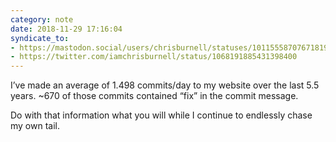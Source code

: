 ```yaml
---
category: note
date: 2018-11-29 17:16:04
syndicate_to:
- https://mastodon.social/users/chrisburnell/statuses/101155587076718195
- https://twitter.com/iamchrisburnell/status/1068191885431398400
---
```


I’ve made an average of 1.498 commits/day to my website over the last 5.5 years. ~670 of those commits contained <q>fix</q> in the commit message.

Do with that information what you will while I continue to endlessly chase my own tail.

